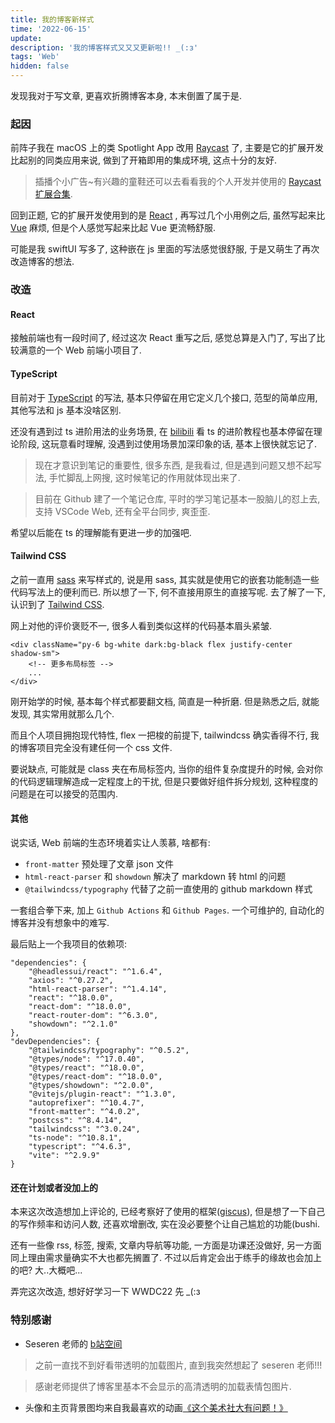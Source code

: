 ```yaml
---
title: 我的博客新样式
time: '2022-06-15'
update: 
description: '我的博客样式又又又更新啦!! _(:з'
tags: 'Web'
hidden: false
---
```


发现我对于写文章, 更喜欢折腾博客本身, 本末倒置了属于是.

### 起因

前阵子我在 macOS 上的类 Spotlight App 改用 [Raycast](https://www.raycast.com/) 了, 主要是它的扩展开发比起别的同类应用来说, 做到了开箱即用的集成环境, 这点十分的友好.

> 插播个小广告~有兴趣的童鞋还可以去看看我的个人开发并使用的 [Raycast 扩展合集](https://github.com/kayanouriko/raycast-extensions).

回到正题, 它的扩展开发使用到的是 [React](https://reactjs.org/) , 再写过几个小用例之后, 虽然写起来比 [Vue](https://vuejs.org/) 麻烦, 但是个人感觉写起来比起 Vue 更流畅舒服. 

可能是我 swiftUI 写多了, 这种嵌在 js 里面的写法感觉很舒服, 于是又萌生了再次改造博客的想法.

### 改造

#### React
接触前端也有一段时间了, 经过这次 React 重写之后, 感觉总算是入门了, 写出了比较满意的一个 Web 前端小项目了.

#### TypeScript
目前对于 [TypeScript](https://www.typescriptlang.org/) 的写法, 基本只停留在用它定义几个接口, 范型的简单应用, 其他写法和 js 基本没啥区别.

还没有遇到过 ts 进阶用法的业务场景, 在 [bilibili](https://www.bilibili.com/) 看 ts 的进阶教程也基本停留在理论阶段, 这玩意看时理解, 没遇到过使用场景加深印象的话, 基本上很快就忘记了.

> 现在才意识到笔记的重要性, 很多东西, 是我看过, 但是遇到问题又想不起写法, 手忙脚乱上网搜, 这时候笔记的作用就体现出来了.  

> 目前在 Github 建了一个笔记仓库, 平时的学习笔记基本一股脑儿的怼上去, 支持 VSCode Web, 还有全平台同步, 爽歪歪.

希望以后能在 ts 的理解能有更进一步的加强吧.

#### Tailwind CSS

之前一直用 [sass](https://sass-lang.com/) 来写样式的, 说是用 sass, 其实就是使用它的嵌套功能制造一些代码写法上的便利而已. 所以想了一下, 何不直接用原生的直接写呢. 去了解了一下, 认识到了 [Tailwind CSS](https://tailwindcss.com/).

网上对他的评价褒贬不一, 很多人看到类似这样的代码基本眉头紧皱.

```react
<div className="py-6 bg-white dark:bg-black flex justify-center shadow-sm">
    <!-- 更多布局标签 -->
    ...
</div>
```

刚开始学的时候, 基本每个样式都要翻文档, 简直是一种折磨. 但是熟悉之后, 就能发现, 其实常用就那么几个. 

而且个人项目拥抱现代特性, flex 一把梭的前提下, tailwindcss 确实香得不行, 我的博客项目完全没有建任何一个 css 文件.

要说缺点, 可能就是 class 夹在布局标签内, 当你的组件复杂度提升的时候, 会对你的代码逻辑理解造成一定程度上的干扰, 但是只要做好组件拆分规划, 这种程度的问题是在可以接受的范围内.

#### 其他

说实话, Web 前端的生态环境着实让人羡慕, 啥都有:

* `front-matter` 预处理了文章 json 文件
* `html-react-parser` 和 `showdown` 解决了 markdown 转 html 的问题
* `@tailwindcss/typography` 代替了之前一直使用的 github markdown 样式

一套组合拳下来, 加上 `Github Actions` 和 `Github Pages`. 一个可维护的, 自动化的博客并没有想象中的难写.

最后贴上一个我项目的依赖项:

```
"dependencies": {
    "@headlessui/react": "^1.6.4",
    "axios": "^0.27.2",
    "html-react-parser": "^1.4.14",
    "react": "^18.0.0",
    "react-dom": "^18.0.0",
    "react-router-dom": "^6.3.0",
    "showdown": "^2.1.0"
},
"devDependencies": {
    "@tailwindcss/typography": "^0.5.2",
    "@types/node": "^17.0.40",
    "@types/react": "^18.0.0",
    "@types/react-dom": "^18.0.0",
    "@types/showdown": "^2.0.0",
    "@vitejs/plugin-react": "^1.3.0",
    "autoprefixer": "^10.4.7",
    "front-matter": "^4.0.2",
    "postcss": "^8.4.14",
    "tailwindcss": "^3.0.24",
    "ts-node": "^10.8.1",
    "typescript": "^4.6.3",
    "vite": "^2.9.9"
}
```

#### 还在计划或者没加上的

本来这次改造想加上评论的, 已经考察好了使用的框架([giscus](https://github.com/giscus/giscus)), 但是想了一下自己的写作频率和访问人数, 还喜欢增删改, 实在没必要整个让自己尴尬的功能(bushi.

还有一些像 rss, 标签, 搜索, 文章内导航等功能, 一方面是功课还没做好, 另一方面同上理由需求量确实不大也都先搁置了. 不过以后肯定会出于练手的缘故也会加上的吧? 大..大概吧...

弄完这次改造, 想好好学习一下 WWDC22 先 _(:з

### 特别感谢

* Seseren 老师的 [b站空间](https://space.bilibili.com/305550122)
> 之前一直找不到好看带透明的加载图片, 直到我突然想起了 seseren 老师!!! 

> 感谢老师提供了博客里基本不会显示的高清透明的加载表情包图片.

* 头像和主页背景图均来自我最喜欢的动画[《这个美术社大有问题！》](https://zh.wikipedia.org/zh-cn/%E9%80%99%E5%80%8B%E7%BE%8E%E8%A1%93%E7%A4%BE%E5%A4%A7%E6%9C%89%E5%95%8F%E9%A1%8C%EF%BC%81)